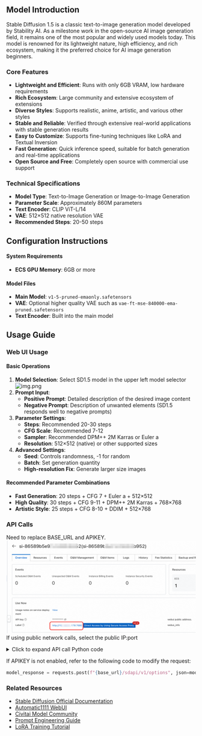 ## Model Introduction

Stable Diffusion 1.5 is a classic text-to-image generation model developed by Stability AI. As a milestone work in the open-source AI image generation field, it remains one of the most popular and widely used models today. This model is renowned for its lightweight nature, high efficiency, and rich ecosystem, making it the preferred choice for AI image generation beginners.

### Core Features
- **Lightweight and Efficient**: Runs with only 6GB VRAM, low hardware requirements
- **Rich Ecosystem**: Large community and extensive ecosystem of extensions
- **Diverse Styles**: Supports realistic, anime, artistic, and various other styles
- **Stable and Reliable**: Verified through extensive real-world applications with stable generation results
- **Easy to Customize**: Supports fine-tuning techniques like LoRA and Textual Inversion
- **Fast Generation**: Quick inference speed, suitable for batch generation and real-time applications
- **Open Source and Free**: Completely open source with commercial use support

### Technical Specifications
- **Model Type**: Text-to-Image Generation or Image-to-Image Generation
- **Parameter Scale**: Approximately 860M parameters
- **Text Encoder**: CLIP ViT-L/14
- **VAE**: 512×512 native resolution VAE
- **Recommended Steps**: 20-50 steps

## Configuration Instructions

#### System Requirements
- **ECS GPU Memory**: 6GB or more

#### Model Files
- **Main Model**: `v1-5-pruned-emaonly.safetensors`
- **VAE**: Optional higher quality VAE such as `vae-ft-mse-840000-ema-pruned.safetensors`
- **Text Encoder**: Built into the main model

## Usage Guide

### Web UI Usage

#### Basic Operations
1. **Model Selection**: Select SD1.5 model in the upper left model selector ![img.png](img.png)
2. **Prompt Input**:
    - **Positive Prompt**: Detailed description of the desired image content
    - **Negative Prompt**: Description of unwanted elements (SD1.5 responds well to negative prompts)
3. **Parameter Settings**:
    - **Steps**: Recommended 20-30 steps
    - **CFG Scale**: Recommended 7-12
    - **Sampler**: Recommended DPM++ 2M Karras or Euler a
    - **Resolution**: 512×512 (native) or other supported sizes
4. **Advanced Settings**:
    - **Seed**: Controls randomness, -1 for random
    - **Batch**: Set generation quantity
    - **High-resolution Fix**: Generate larger size images

#### Recommended Parameter Combinations
- **Fast Generation**: 20 steps + CFG 7 + Euler a + 512×512
- **High Quality**: 30 steps + CFG 9-11 + DPM++ 2M Karras + 768×768
- **Artistic Style**: 25 steps + CFG 8-10 + DDIM + 512×768

### API Calls

Need to replace BASE_URL and APIKEY. ![img_4.png](img_4.png)
If using public network calls, select the public IP:port

<details>
<summary>Click to expand API call Python code</summary>

```python
import requests
import base64

# Configuration
base_url = "<Deployment service Output URL>"
username = "admin"
apikey = "${APIKEY}"
auth = (username, apikey)

# 1. Switch model
model_data = {
    "sd_model_checkpoint": "v1-5-pruned-emaonly.safetensors"
}

print("Switching model...")
model_response = requests.post(f"{base_url}/sdapi/v1/options", json=model_data, auth=auth)
print("Model switch completed")

# 2. Generate image
prompt = "a beautiful cat"
data = {
    "prompt": prompt,
    "steps": 20,
    "width": 512,
    "height": 512
}

print("Generating image...")
response = requests.post(f"{base_url}/sdapi/v1/txt2img", json=data, auth=auth)
result = response.json()

# 3. Save image
if "images" in result:
    image_data = base64.b64decode(result["images"][0])
    with open("output.png", "wb") as f:
        f.write(image_data)
    print("Image saved as output.png")
else:
    print("Error:", result)
```

</details>

If APIKEY is not enabled, refer to the following code to modify the request:
```python
model_response = requests.post(f"{base_url}/sdapi/v1/options", json=model_data)
```

### Related Resources

- [Stable Diffusion Official Documentation](https://stability.ai/stable-diffusion)
- [Automatic1111 WebUI](https://github.com/AUTOMATIC1111/stable-diffusion-webui)
- [Civitai Model Community](https://civitai.com/)
- [Prompt Engineering Guide](https://prompthero.com/stable-diffusion-prompts)
- [LoRA Training Tutorial](https://github.com/cloneofsimo/lora)